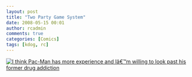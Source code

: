 ```yaml
---
layout: post
title: "Two Party Game System"
date: 2008-05-15 00:01
author: rcadmin
comments: true
categories: [Comics]
tags: [kdog, rc]
---
```

<a href="http://bitsmack.com/wp/2008/05/15/two-party-game-system/"><img src="http://dl.bitsmack.com/uploads/2008/05/20080515.jpg" title="I think Pac-Man has more experience and Iâ€™m willing to look past his former drug addiction" /></a>
